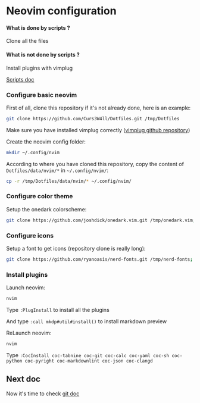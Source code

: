 # Neovim configuration

#### What is done by scripts ?

Clone all the files

#### What is not done by scripts ?

Install plugins with vimplug

[Scripts doc](scripts.md)

### Configure basic neovim

First of all, clone this repository if it's not already done, here is an example:

```bash
git clone https://github.com/Curs3W4ll/Dotfiles.git /tmp/Dotfiles
```

Make sure you have installed vimplug correctly ([vimplug github repository](https://github.com/junegunn/vim-plug))

Create the neovim config folder:

```bash
mkdir ~/.config/nvim
```

According to where you have cloned this repository, copy the content of `Dotfiles/data/nvim/*` in `~/.config/nvim/`:

```bash
cp -r /tmp/Dotfiles/data/nvim/* ~/.config/nvim/
```

### Configure color theme

Setup the onedark colorscheme:

```bash
git clone https://github.com/joshdick/onedark.vim.git /tmp/onedark.vim; cp -r /tmp/onedark.vim/colors ~/.config/nvim/colors; cp -r /tmp/onedark.vim/autoload ~/.config/nvim/autoload
```

### Configure icons

Setup a font to get icons (repository clone is really long):

```bash
git clone https://github.com/ryanoasis/nerd-fonts.git /tmp/nerd-fonts; cd /tmp/nerd-fonts; ./install.sh Hack
```

### Install plugins

Launch neovim:

```bash
nvim
```

Type `:PlugInstall` to install all the plugins

And type `:call mkdp#util#install()` to install markdown preview

ReLaunch neovim:

```bash
nvim
```

Type `:CocInstall coc-tabnine coc-git coc-calc coc-yaml coc-sh coc-python coc-pyright coc-markdownlint coc-json coc-clangd`

## Next doc

Now it's time to check [git doc](git.md)
